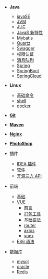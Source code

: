 - **Java**
  - [javaSE](Java/javaSE/)
  - [JVM](Java/JVM/README.md)
  - [JUC](Java/JUC/)
  - [Java8 新特性](Java/Java8新特性/)
  - [Mybatis](Java/Mybatis/)
  - [Quartz](Java/Quartz/)
  - [Swagger](Java/Swagger/)
  - [权限认证](Java/Security.md)
  - [消息队列](Java/RabbitMQ.md)
  - [Spring](Java/Spring/)
  - [SpringBoot](Java/SpringBoot/)
  - [SpringCloud](Java/SpringCloud/)
- **Linux**
  - [基础命令](Linux/基础命令/)
  - [shell](Linux/shell/)
  - [docker](Linux/docker/)
- [**Git**](Tool/Git.md)

- [**Maven**](Tool/Maven.md)

- [**Nginx**](Tool/Nginx.md)

- [**PhotoShop**](PhotoShop/)

- 插件
  - [IDEA 插件](插件/IDEA插件/)
  - [软件](插件/软件/)
  - [开源三方 API](插件/开源三方API/)
- 前端
  - [基础](前端/基础/)
  - [VUE](前端/Vue/)
    - [前言](前端/Vue/1-前言.md)
    - [打包工具](前端/Vue/2-打包工具.md)
    - [基础语法](前端/Vue/3-基础语法.md)
    - [router](前端/Vue/4-router.md)
    - [axios](前端/Vue/5-axios.md)
    - [vuex](前端/Vue/6-vuex.md)
  - [ES6 语法](前端/ES6新语法/)
- 数据库
  - [mysql](数据库/mysql/)
  - [oracle](数据库/oracle/)
  - [Redis](数据库/Redis/)
